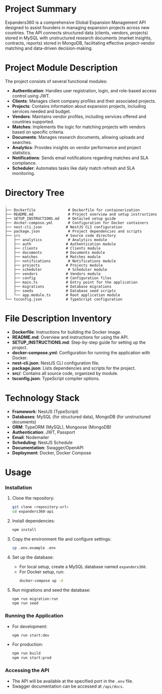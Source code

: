 # Project Summary
Expanders360 is a comprehensive Global Expansion Management API designed to assist founders in managing expansion projects across new countries. The API connects structured data (clients, vendors, projects) stored in MySQL with unstructured research documents (market insights, contracts, reports) stored in MongoDB, facilitating effective project-vendor matching and data-driven decision-making.

# Project Module Description
The project consists of several functional modules:
- **Authentication**: Handles user registration, login, and role-based access control using JWT.
- **Clients**: Manages client company profiles and their associated projects.
- **Projects**: Contains information about expansion projects, including services needed and budget.
- **Vendors**: Maintains vendor profiles, including services offered and countries supported.
- **Matches**: Implements the logic for matching projects with vendors based on specific criteria.
- **Documents**: Manages research documents, allowing uploads and searches.
- **Analytics**: Provides insights on vendor performance and project statistics.
- **Notifications**: Sends email notifications regarding matches and SLA compliance.
- **Scheduler**: Automates tasks like daily match refresh and SLA monitoring.

# Directory Tree
```
.
├── Dockerfile               # Dockerfile for containerization
├── README.md                # Project overview and setup instructions
├── SETUP_INSTRUCTIONS.md    # Detailed setup guide
├── docker-compose.yml       # Configuration for Docker containers
├── nest-cli.json           # NestJS CLI configuration
├── package.json             # Project dependencies and scripts
├── src                     # Source code directory
│   ├── analytics            # Analytics module
│   ├── auth                # Authentication module
│   ├── clients             # Clients module
│   ├── documents           # Documents module
│   ├── matches             # Matches module
│   ├── notifications        # Notifications module
│   ├── projects            # Projects module
│   ├── scheduler            # Scheduler module
│   ├── vendors             # Vendors module
│   ├── config              # Configuration files
│   ├── main.ts             # Entry point for the application
│   ├── migrations          # Database migrations
│   ├── seeds               # Database seed scripts
│   └── app.module.ts       # Root application module
└── tsconfig.json           # TypeScript configuration
```

# File Description Inventory
- **Dockerfile**: Instructions for building the Docker image.
- **README.md**: Overview and instructions for using the API.
- **SETUP_INSTRUCTIONS.md**: Step-by-step guide for setting up the project.
- **docker-compose.yml**: Configuration for running the application with Docker.
- **nest-cli.json**: NestJS CLI configuration file.
- **package.json**: Lists dependencies and scripts for the project.
- **src/**: Contains all source code, organized by module.
- **tsconfig.json**: TypeScript compiler options.

# Technology Stack
- **Framework**: NestJS (TypeScript)
- **Databases**: MySQL (for structured data), MongoDB (for unstructured documents)
- **ORM**: TypeORM (MySQL), Mongoose (MongoDB)
- **Authentication**: JWT, Passport
- **Email**: Nodemailer
- **Scheduling**: NestJS Schedule
- **Documentation**: Swagger/OpenAPI
- **Deployment**: Docker, Docker Compose

# Usage
### Installation
1. Clone the repository:
   ```bash
   git clone <repository-url>
   cd expanders360-api
   ```

2. Install dependencies:
   ```bash
   npm install
   ```

3. Copy the environment file and configure settings:
   ```bash
   cp .env.example .env
   ```

4. Set up the database:
   - For local setup, create a MySQL database named `expanders360`.
   - For Docker setup, run:
     ```bash
     docker-compose up -d
     ```

5. Run migrations and seed the database:
   ```bash
   npm run migration:run
   npm run seed
   ```

### Running the Application
- For development:
  ```bash
  npm run start:dev
  ```

- For production:
  ```bash
  npm run build
  npm run start:prod
  ```

### Accessing the API
- The API will be available at the specified port in the `.env` file.
- Swagger documentation can be accessed at `/api/docs`.
